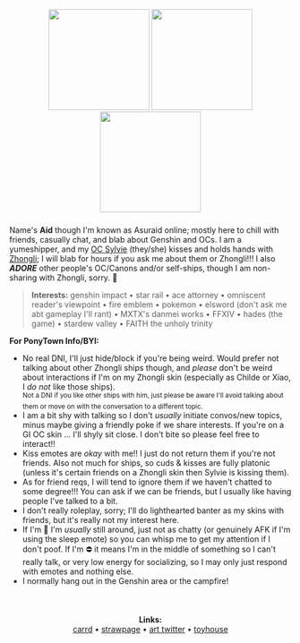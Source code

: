 <!--
**Asuraid/Asuraid** is a ✨ _special_ ✨ repository because its `README.md` (this file) appears on your GitHub profile.

Here are some ideas to get you started:

- 🔭 I’m currently working on ...
- 🌱 I’m currently learning ...
- 👯 I’m looking to collaborate on ...
- 🤔 I’m looking for help with ...
- 💬 Ask me about ...
- 📫 How to reach me: ...
- 😄 Pronouns: ...
- ⚡ Fun fact: ...
-->

<div align="center">
  <a href="https://x.com/h0bblyw0bbly"><img height="180" src="https://i.imgur.com/U3taRts.png"  /></a> <img height="180" src="https://i.imgur.com/4S7JCnx.gif"  /> <a href="https://x.com/h0bblyw0bbly"><img height="180" src="https://i.imgur.com/qRunLq5.png"  /></a>
</div>

###

<p align="left">Name's <b>Aid</b> though I'm known as Asuraid online; mostly here to chill with friends, casually chat, and blab about Genshin and OCs. I am a yumeshipper, and my <a href="https://toyhou.se/10313327.-genshin-impact-sylvie">OC Sylvie</a> (they/she) kisses and holds hands with <a href="https://toyhou.se/10313327.sylvie/14798357.zhongvie">Zhongli</a>; I will blab for hours if you ask me about them or Zhongli!!! I also <b><i>ADORE</i></b> other people's OC/Canons and/or self-ships, though I am non-sharing with Zhongli, sorry. 🥲</p>

<blockquote><b>Interests:</b> genshin impact • star rail • ace attorney • omniscent reader's viewpoint • fire emblem • pokemon • elsword (don't ask me abt gameplay I'll rant) • MXTX's danmei works • FFXIV • hades (the game) • stardew valley • FAITH the unholy trinity</blockquote>

<p align="left"><b>For PonyTown Info/BYI:</b></p>
<ul>
  <li>No real DNI, I'll just hide/block if you're being weird. Would prefer not talking about other Zhongli ships though, and <i>please</i> don't be weird about interactions if I'm on my Zhongli skin (especially as Childe or Xiao, I <i>do not</i> like those ships).<br><sup>Not a DNI if you like other ships with him, just please be aware I'll avoid talking about them or move on with the conversation to a different topic.</sup></li>
  <li>I am a bit shy with talking so I don't <i>usually</i> initiate convos/new topics, minus maybe giving a friendly poke if we share interests. If you're on a GI OC skin ... I'll shyly sit close. I don't bite so please feel free to interact!!</li> 
  <li>Kiss emotes are <i>okay</i> with me!! I just do not return them if you're not friends. Also not much for ships, so cuds & kisses are fully platonic (unless it's certain friends on a Zhongli skin then Sylvie is kissing them).</li>
  <li>As for friend reqs, I will tend to ignore them if we haven't chatted to some degree!!! You can ask if we can be friends, but I usually like having people I've talked to a bit.</li>
  <li>I don't really roleplay, sorry; I'll do lighthearted banter as my skins with friends, but it's really not my interest here.</li>
  <li>If I'm 🌙 I'm <i>usually</i> still around, just not as chatty (or genuinely AFK if I'm using the sleep emote) so you can whisp me to get my attention if I don't poof. If I'm ⛔ it means I'm in the middle of something so I can't really talk, or very low energy for socializing, so I may only just respond with emotes and nothing else.</li>
  <li>I normally hang out in the Genshin area or the campfire!</li>
</ul>

###

<div align="center">
  <img height="15" src="https://i.imgur.com/YndATXT.png"  />
</div>

<p align="center"><b>Links:</b><br><a href="https://aid.uwu.ai/">carrd</a> • <a href="https://asuraid.straw.page/">strawpage</a> • <a href="https://x.com/Asuraid">art twitter</a> • <a href="https://toyhou.se/Hideki">toyhouse</a></p>

<div align="center">
  <img height="15" src="https://i.imgur.com/YndATXT.png"  />
</div>
